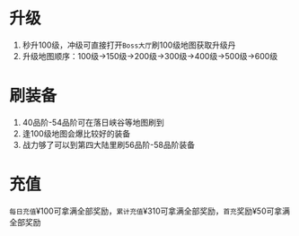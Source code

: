 # 升级

1. 秒升100级，冲级可直接打开`Boss大厅`刷100级地图获取升级丹
2. 升级地图顺序：100级→150级→200级→300级→400级→500级→600级

# 刷装备

1. 40品阶-54品阶可在落日峡谷等地图刷到
2. 逢100级地图会爆比较好的装备
3. 战力够了可以到第四大陆里刷56品阶-58品阶装备

# 充值

`每日充值`¥100可拿满全部奖励，`累计充值`¥310可拿满全部奖励，`首充`奖励¥50可拿满全部奖励
